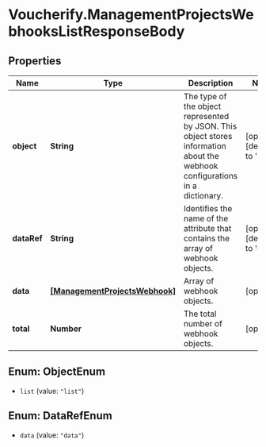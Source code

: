 # Voucherify.ManagementProjectsWebhooksListResponseBody

## Properties

Name | Type | Description | Notes
------------ | ------------- | ------------- | -------------
**object** | **String** | The type of the object represented by JSON. This object stores information about the webhook configurations in a dictionary. | [optional] [default to &#39;list&#39;]
**dataRef** | **String** | Identifies the name of the attribute that contains the array of webhook objects. | [optional] [default to &#39;data&#39;]
**data** | [**[ManagementProjectsWebhook]**](ManagementProjectsWebhook.md) | Array of webhook objects. | [optional] 
**total** | **Number** | The total number of webhook objects. | [optional] 



## Enum: ObjectEnum


* `list` (value: `"list"`)





## Enum: DataRefEnum


* `data` (value: `"data"`)




